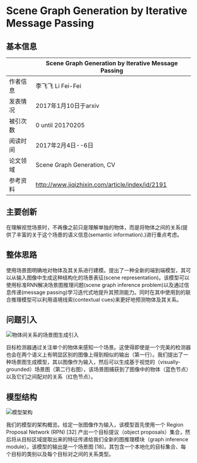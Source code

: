 #  Scene Graph Generation by Iterative Message Passing

## 基本信息
|               | Scene Graph Generation by Iterative Message Passing |
| ------------- | -------------            |
| 作者信息  | 李飞飞 Li Fei-Fei             |
| 发表情况 | 2017年1月10日于arxiv           |
| 被引次数 | 0 until 20170205              |
| 阅读时间 | 2017年2月4日--6日              |
| 论文领域 | Scene Graph Generation, CV    |
| 参考资料 | http://www.jiqizhixin.com/article/index/id/2191 |
## 主要创新
在理解视觉场景时，不再像之前只是理解单独的物体，而是将物体之间的关系(提供了丰富的关于这个场景的语义信息(semantic information).)进行重点考虑。
## 整体思路
使用场景图明确地对物体及其关系进行建模。提出了一种全新的端到端模型，其可以从输入图像中生成这种结构化的场景表征(scene representation)。该模型可以使用标准RNN解决场景图推理问题(scene graph inference problem)以及通过信息传递(message passing)学习迭代式地提升其预测能力。同时在其中使用到的联合推理模型可以利用语境线索(contextual cues)来更好地预测物体及其关系。
## 问题引入
![物体间关系的场景图生成引入](\img\物体间关系的场景图生成引入.png)

目标检测器通过关注单个的物体来感知一个场景。这使得即使是一个完美的检测器也会在两个语义上有明显区别的图像上得到相似的输出（第一行）。我们提出了一种场景图生成模型，其以图像作为输入，然后可以生成基于视觉的（visually-grounded）场景图（第二行右图），该场景图捕获到了图像中的物体（蓝色节点）以及它们之间配对的关系（红色节点）。
## 模型结构
![模型架构](\img\模型架构.png)

我们的模型的架构概览。给定一张图像作为输入，该模型首先使用一个 Region Proposal Network (RPN) [32] 产出一个目标提议（object proposals）集合，然后将从目标区域提取出来的特征传递给我们全新的图推理模块（graph inference module）。该模型的输出是一个场景图 [18]，其包含一个本地化的目标集合、每个目标的类别以及每个目标对之间的关系类型。
